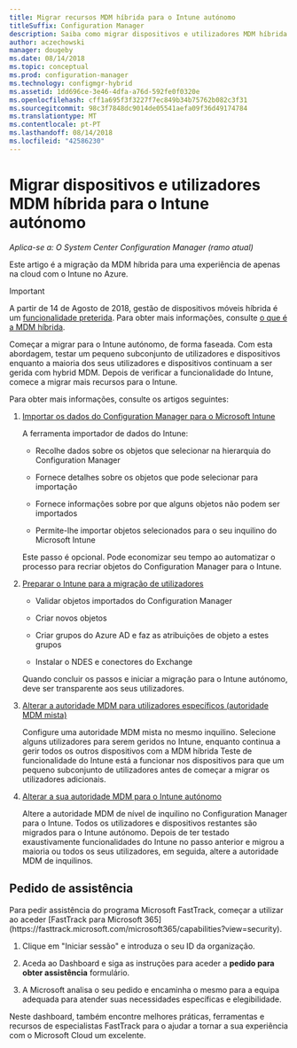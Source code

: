 ```yaml
---
title: Migrar recursos MDM híbrida para o Intune autónomo
titleSuffix: Configuration Manager
description: Saiba como migrar dispositivos e utilizadores MDM híbrida para o Intune no Azure.
author: aczechowski
manager: dougeby
ms.date: 08/14/2018
ms.topic: conceptual
ms.prod: configuration-manager
ms.technology: configmgr-hybrid
ms.assetid: 1dd696ce-3e46-4dfa-a76d-592fe0f0320e
ms.openlocfilehash: cff1a695f3f3227f7ec849b34b75762b082c3f31
ms.sourcegitcommit: 98c3f7848dc9014de05541aefa09f36d49174784
ms.translationtype: MT
ms.contentlocale: pt-PT
ms.lasthandoff: 08/14/2018
ms.locfileid: "42586230"
---
```

# <a name="migrate-hybrid-mdm-users-and-devices-to-intune-standalone"></a>Migrar dispositivos e utilizadores MDM híbrida para o Intune autónomo

*Aplica-se a: O System Center Configuration Manager (ramo atual)*    

Este artigo é a migração da MDM híbrida para uma experiência de apenas na cloud com o Intune no Azure. 

> [!Important]  
> A partir de 14 de Agosto de 2018, gestão de dispositivos móveis híbrida é um [funcionalidade preterida](/sccm/core/plan-design/changes/deprecated/removed-and-deprecated-cmfeatures). Para obter mais informações, consulte [o que é a MDM híbrida](/sccm/mdm/understand/hybrid-mobile-device-management).<!--Intune feature 2683117-->  


Começar a migrar para o Intune autónomo, de forma faseada. Com esta abordagem, testar um pequeno subconjunto de utilizadores e dispositivos enquanto a maioria dos seus utilizadores e dispositivos continuam a ser gerida com hybrid MDM. Depois de verificar a funcionalidade do Intune, comece a migrar mais recursos para o Intune.    

Para obter mais informações, consulte os artigos seguintes:    
  
1.  [Importar os dados do Configuration Manager para o Microsoft Intune](migrate-import-data.md)   

    A ferramenta importador de dados do Intune:  

    - Recolhe dados sobre os objetos que selecionar na hierarquia do Configuration Manager  

    - Fornece detalhes sobre os objetos que pode selecionar para importação   

    - Fornece informações sobre por que alguns objetos não podem ser importados  

    - Permite-lhe importar objetos selecionados para o seu inquilino do Microsoft Intune  

    Este passo é opcional. Pode economizar seu tempo ao automatizar o processo para recriar objetos do Configuration Manager para o Intune.  

2.  [Preparar o Intune para a migração de utilizadores](migrate-prepare-intune.md)    

    - Validar objetos importados do Configuration Manager  

    - Criar novos objetos  

    - Criar grupos do Azure AD e faz as atribuições de objeto a estes grupos  

    - Instalar o NDES e conectores do Exchange  

    Quando concluir os passos e iniciar a migração para o Intune autónomo, deve ser transparente aos seus utilizadores.   

3.  [Alterar a autoridade MDM para utilizadores específicos (autoridade MDM mista)](migrate-mixed-authority.md)    

    Configure uma autoridade MDM mista no mesmo inquilino. Selecione alguns utilizadores para serem geridos no Intune, enquanto continua a gerir todos os outros dispositivos com a MDM híbrida Teste de funcionalidade do Intune está a funcionar nos dispositivos para que um pequeno subconjunto de utilizadores antes de começar a migrar os utilizadores adicionais.   

4.  [Alterar a sua autoridade MDM para o Intune autónomo](change-mdm-authority.md)     

    Altere a autoridade MDM de nível de inquilino no Configuration Manager para o Intune. Todos os utilizadores e dispositivos restantes são migrados para o Intune autónomo. Depois de ter testado exaustivamente funcionalidades do Intune no passo anterior e migrou a maioria ou todos os seus utilizadores, em seguida, altere a autoridade MDM de inquilinos.



## <a name="request-assistance"></a>Pedido de assistência
<!--Intune bug 2339232--> Para pedir assistência do programa Microsoft FastTrack, começar a utilizar ao aceder [FastTrack para Microsoft 365](https://fasttrack.microsoft.com/microsoft365/capabilities?view=security).

1. Clique em "Iniciar sessão" e introduza o seu ID da organização.  

2. Aceda ao Dashboard e siga as instruções para aceder a **pedido para obter assistência** formulário.    

3. A Microsoft analisa o seu pedido e encaminha o mesmo para a equipa adequada para atender suas necessidades específicas e elegibilidade.  

Neste dashboard, também encontre melhores práticas, ferramentas e recursos de especialistas FastTrack para o ajudar a tornar a sua experiência com o Microsoft Cloud um excelente.

